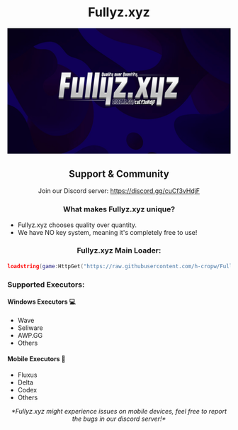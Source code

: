 <h1 align="center">Fullyz.xyz</h1>

![Fullyz.xyz Banner](https://github.com/h-cropw/Fullyz.xyz/blob/main/FullyzXYZ.jpg)

<h2 align="center">Support & Community</h2>
<p align="center">Join our Discord server: <a href="https://discord.gg/cuCf3vHdjF">https://discord.gg/cuCf3vHdjF</a></p>

<h3 align="center">What makes Fullyz.xyz unique?</h3>
<ul>
    <li>Fullyz.xyz chooses quality over quantity.</li>
    <li>We have NO key system, meaning it's completely free to use!</li>
</ul>

<h3 align="center">Fullyz.xyz Main Loader:</h3>

```lua
loadstring(game:HttpGet("https://raw.githubusercontent.com/h-cropw/Fullyz.xyz/refs/heads/main/MainLoader.lua"))()
```

<h3 align="left">Supported Executors:</h3>

<h4 align="left">Windows Executors 💻</h4>
<ul>
    <li>Wave</li>
    <li>Seliware</li>
    <li>AWP.GG</li>
    <li>Others</li>
</ul>

<h4 align="left">Mobile Executors 📱</h4>
<ul>
    <li>Fluxus</li>
    <li>Delta</li>
    <li>Codex</li>
    <li>Others</li>
</ul>

<p align="center"><i>*Fullyz.xyz might experience issues on mobile devices, feel free to report the bugs in our discord server!*</i></p>
